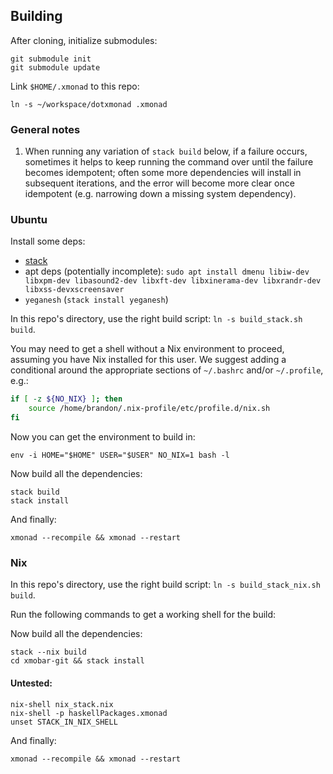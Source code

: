 
## Building

After cloning, initialize submodules:

```
git submodule init
git submodule update
```


Link `$HOME/.xmonad` to this repo:

```
ln -s ~/workspace/dotxmonad .xmonad
```

### General notes
1. When running any variation of `stack build` below, if a failure occurs,
sometimes it helps to keep running the command over until the failure
becomes idempotent; often some more dependencies will install in subsequent
iterations, and the error will become more clear once idempotent (e.g. 
narrowing down a missing system dependency).

### Ubuntu

Install some deps:

- [stack](https://docs.haskellstack.org/en/stable/install_and_upgrade/)
- apt deps (potentially incomplete): `sudo apt install dmenu libiw-dev libxpm-dev libasound2-dev libxft-dev libxinerama-dev libxrandr-dev libxss-devxscreensaver`
- `yeganesh` (`stack install yeganesh`)

In this repo's directory, use the right build script:
`ln -s build_stack.sh build`.

You may need to get a shell without a Nix environment to proceed, assuming you
have Nix installed for this user. We suggest adding a conditional around
the appropriate sections of `~/.bashrc` and/or `~/.profile`, e.g.:

```bash
if [ -z ${NO_NIX} ]; then
    source /home/brandon/.nix-profile/etc/profile.d/nix.sh
fi
```

Now you can get the environment to build in:

```
env -i HOME="$HOME" USER="$USER" NO_NIX=1 bash -l
```

Now build all the dependencies:

```
stack build
stack install
```

And finally:

```
xmonad --recompile && xmonad --restart
```

### Nix

In this repo's directory, use the right build script:
`ln -s build_stack_nix.sh build`.

Run the following commands to get a working shell for the build:


Now build all the dependencies:

```
stack --nix build
cd xmobar-git && stack install
```

#### Untested:

```
nix-shell nix_stack.nix
nix-shell -p haskellPackages.xmonad
unset STACK_IN_NIX_SHELL
```

And finally:

```
xmonad --recompile && xmonad --restart
```

